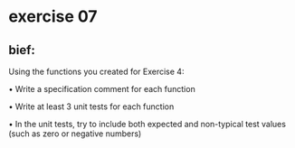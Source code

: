 # exercise 07
## bief:
Using the functions you created for Exercise 4:

• Write a specification comment for each function

• Write at least 3 unit tests for each function

• In the unit tests, try to include both expected and non-typical
test values (such as zero or negative numbers)